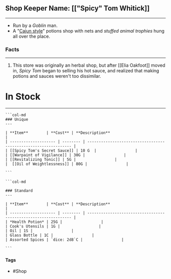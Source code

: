 
## Shop Keeper Name: [["Spicy" Tom Whitick]]
---
- Run by a *Goblin* man.
- A "<u>Cajun style</u>" potions shop with nets and *stuffed animal trophies* hung all over the place.

### Facts
---
1. This store was originally an herbal shop, but after [[Elia Oakfoot]] moved in, *Spicy Tom* began to selling his hot sauce, and realized that making potions and sauces weren't too dissimilar. 

# In Stock
---
````col
```col-md
### Unique
---

| **Item**        | **Cost** | **Description**                                                 |
| -------------------- | -------- | --------------------------------------------------------------- |
| [[Spicy Tom's Secret Sauce]] | 10 G  |                 |
| [[Warpaint of Vigilance]] | 30G |                 |
| [[Revitalizing Tonic]] | 5G |                 |
|  [[Oil of Weightlessness]] | 80G |                 |

```

```col-md

### Standard
---

| **Item**        | **Cost** | **Description**                                                 |
| -------------------- | -------- | --------------------------------------------------------------- |
| *Health Potion* | 25G |                 |
| Cook's Utensils | 1G |                 |
| Oil | 1S |                 |
| Glass Bottle | 1C |                 |
| Assorted Spices | `dice: 2d8`C |                 |

```
````

#### Tags
- #Shop 